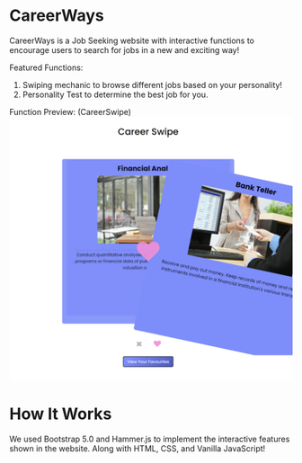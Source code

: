 # CareerWays 

CareerWays is a Job Seeking website with interactive functions to encourage users to search for jobs in a new and exciting way!

Featured Functions: 

1. Swiping mechanic to browse different jobs based on your personality!
2. Personality Test to determine the best job for you.

Function Preview: (CareerSwipe)
<img src="https://github.com/zh1nhu3y/careerWays/blob/main/images/CareerSwipe.png" width="800" height="auto">

# How It Works

We used Bootstrap 5.0 and Hammer.js to implement the interactive features shown in the website. Along with HTML, CSS, and Vanilla JavaScript!
